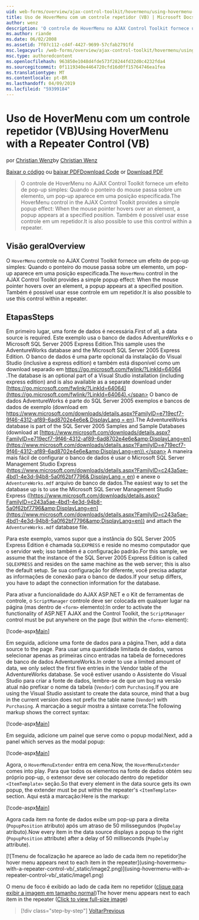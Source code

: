 ```yaml
---
uid: web-forms/overview/ajax-control-toolkit/hovermenu/using-hovermenu-with-a-repeater-control-vb
title: Uso de HoverMenu com um controle repetidor (VB) | Microsoft Docs
author: wenz
description: 'O controle de HoverMenu no AJAX Control Toolkit fornece um efeito de pop-up simples: Quando o ponteiro do mouse passa sobre um elemento, um pop-up é exibido em pela especificação...'
ms.author: riande
ms.date: 06/02/2008
ms.assetid: 7f07c112-cd4f-4427-9699-57cfab2791fd
msc.legacyurl: /web-forms/overview/ajax-control-toolkit/hovermenu/using-hovermenu-with-a-repeater-control-vb
msc.type: authoredcontent
ms.openlocfilehash: 963850e1048d4fde573f28244fd32d0c4232fda4
ms.sourcegitcommit: 0f1119340e4464720cfd16d0ff15764746ea1fea
ms.translationtype: MT
ms.contentlocale: pt-BR
ms.lasthandoff: 04/09/2019
ms.locfileid: "59399184"
---
```

# <a name="using-hovermenu-with-a-repeater-control-vb"></a><span data-ttu-id="5e1d2-103">Uso de HoverMenu com um controle repetidor (VB)</span><span class="sxs-lookup"><span data-stu-id="5e1d2-103">Using HoverMenu with a Repeater Control (VB)</span></span>

<span data-ttu-id="5e1d2-104">por [Christian Wenz](https://github.com/wenz)</span><span class="sxs-lookup"><span data-stu-id="5e1d2-104">by [Christian Wenz](https://github.com/wenz)</span></span>

<span data-ttu-id="5e1d2-105">[Baixar o código](http://download.microsoft.com/download/b/0/6/b06fe835-5b8f-4c00-aef8-062c19d75b95/HoverMenu1.vb.zip) ou [baixar PDF](http://download.microsoft.com/download/b/6/a/b6ae89ee-df69-4c87-9bfb-ad1eb2b23373/hovermenu1VB.pdf)</span><span class="sxs-lookup"><span data-stu-id="5e1d2-105">[Download Code](http://download.microsoft.com/download/b/0/6/b06fe835-5b8f-4c00-aef8-062c19d75b95/HoverMenu1.vb.zip) or [Download PDF](http://download.microsoft.com/download/b/6/a/b6ae89ee-df69-4c87-9bfb-ad1eb2b23373/hovermenu1VB.pdf)</span></span>

> <span data-ttu-id="5e1d2-106">O controle de HoverMenu no AJAX Control Toolkit fornece um efeito de pop-up simples: Quando o ponteiro do mouse passa sobre um elemento, um pop-up aparece em uma posição especificada.</span><span class="sxs-lookup"><span data-stu-id="5e1d2-106">The HoverMenu control in the AJAX Control Toolkit provides a simple popup effect: When the mouse pointer hovers over an element, a popup appears at a specified position.</span></span> <span data-ttu-id="5e1d2-107">Também é possível usar esse controle em um repetidor.</span><span class="sxs-lookup"><span data-stu-id="5e1d2-107">It is also possible to use this control within a repeater.</span></span>


## <a name="overview"></a><span data-ttu-id="5e1d2-108">Visão geral</span><span class="sxs-lookup"><span data-stu-id="5e1d2-108">Overview</span></span>

<span data-ttu-id="5e1d2-109">O `HoverMenu` controle no AJAX Control Toolkit fornece um efeito de pop-up simples: Quando o ponteiro do mouse passa sobre um elemento, um pop-up aparece em uma posição especificada.</span><span class="sxs-lookup"><span data-stu-id="5e1d2-109">The `HoverMenu` control in the AJAX Control Toolkit provides a simple popup effect: When the mouse pointer hovers over an element, a popup appears at a specified position.</span></span> <span data-ttu-id="5e1d2-110">Também é possível usar esse controle em um repetidor.</span><span class="sxs-lookup"><span data-stu-id="5e1d2-110">It is also possible to use this control within a repeater.</span></span>

## <a name="steps"></a><span data-ttu-id="5e1d2-111">Etapas</span><span class="sxs-lookup"><span data-stu-id="5e1d2-111">Steps</span></span>

<span data-ttu-id="5e1d2-112">Em primeiro lugar, uma fonte de dados é necessária.</span><span class="sxs-lookup"><span data-stu-id="5e1d2-112">First of all, a data source is required.</span></span> <span data-ttu-id="5e1d2-113">Este exemplo usa o banco de dados AdventureWorks e o Microsoft SQL Server 2005 Express Edition.</span><span class="sxs-lookup"><span data-stu-id="5e1d2-113">This sample uses the AdventureWorks database and the Microsoft SQL Server 2005 Express Edition.</span></span> <span data-ttu-id="5e1d2-114">O banco de dados é uma parte opcional da instalação do Visual Studio (inclusive a express edition) e também está disponível como um download separado em [ https://go.microsoft.com/fwlink/?LinkId=64064 ](https://go.microsoft.com/fwlink/?LinkId=64064).</span><span class="sxs-lookup"><span data-stu-id="5e1d2-114">The database is an optional part of a Visual Studio installation (including express edition) and is also available as a separate download under [https://go.microsoft.com/fwlink/?LinkId=64064](https://go.microsoft.com/fwlink/?LinkId=64064).</span></span> <span data-ttu-id="5e1d2-115">O banco de dados AdventureWorks é parte do SQL Server 2005 exemplos e bancos de dados de exemplo (download em [ https://www.microsoft.com/downloads/details.aspx?FamilyID=e719ecf7-9f46-4312-af89-6ad8702e4e6e&amp; DisplayLang = en](https://www.microsoft.com/downloads/details.aspx?FamilyID=e719ecf7-9f46-4312-af89-6ad8702e4e6e&amp;DisplayLang=en)).</span><span class="sxs-lookup"><span data-stu-id="5e1d2-115">The AdventureWorks database is part of the SQL Server 2005 Samples and Sample Databases (download at [https://www.microsoft.com/downloads/details.aspx?FamilyID=e719ecf7-9f46-4312-af89-6ad8702e4e6e&amp;DisplayLang=en](https://www.microsoft.com/downloads/details.aspx?FamilyID=e719ecf7-9f46-4312-af89-6ad8702e4e6e&amp;DisplayLang=en)).</span></span> <span data-ttu-id="5e1d2-116">A maneira mais fácil de configurar o banco de dados é usar o Microsoft SQL Server Management Studio Express ([https://www.microsoft.com/downloads/details.aspx?FamilyID=c243a5ae-4bd1-4e3d-94b8-5a0f62bf7796&amp; DisplayLang = en](https://www.microsoft.com/downloads/details.aspx?FamilyID=c243a5ae-4bd1-4e3d-94b8-5a0f62bf7796&amp;DisplayLang=en)) e anexe o `AdventureWorks.mdf` arquivo de banco de dados.</span><span class="sxs-lookup"><span data-stu-id="5e1d2-116">The easiest way to set the database up is to use the Microsoft SQL Server Management Studio Express ([https://www.microsoft.com/downloads/details.aspx?FamilyID=c243a5ae-4bd1-4e3d-94b8-5a0f62bf7796&amp;DisplayLang=en](https://www.microsoft.com/downloads/details.aspx?FamilyID=c243a5ae-4bd1-4e3d-94b8-5a0f62bf7796&amp;DisplayLang=en)) and attach the `AdventureWorks.mdf` database file.</span></span>

<span data-ttu-id="5e1d2-117">Para este exemplo, vamos supor que a instância do SQL Server 2005 Express Edition é chamada `SQLEXPRESS` e reside no mesmo computador que o servidor web; isso também é a configuração padrão.</span><span class="sxs-lookup"><span data-stu-id="5e1d2-117">For this sample, we assume that the instance of the SQL Server 2005 Express Edition is called `SQLEXPRESS` and resides on the same machine as the web server; this is also the default setup.</span></span> <span data-ttu-id="5e1d2-118">Se sua configuração for diferente, você precisa adaptar as informações de conexão para o banco de dados.</span><span class="sxs-lookup"><span data-stu-id="5e1d2-118">If your setup differs, you have to adapt the connection information for the database.</span></span>

<span data-ttu-id="5e1d2-119">Para ativar a funcionalidade do AJAX ASP.NET e o Kit de ferramentas de controle, o `ScriptManager` controle deve ser colocada em qualquer lugar na página (mas dentro de `<form>` elemento):</span><span class="sxs-lookup"><span data-stu-id="5e1d2-119">In order to activate the functionality of ASP.NET AJAX and the Control Toolkit, the `ScriptManager` control must be put anywhere on the page (but within the `<form>` element):</span></span>

[!code-aspx[Main](using-hovermenu-with-a-repeater-control-vb/samples/sample1.aspx)]

<span data-ttu-id="5e1d2-120">Em seguida, adicione uma fonte de dados para a página.</span><span class="sxs-lookup"><span data-stu-id="5e1d2-120">Then, add a data source to the page.</span></span> <span data-ttu-id="5e1d2-121">Para usar uma quantidade limitada de dados, vamos selecionar apenas as primeiras cinco entradas na tabela de fornecedores de banco de dados AdventureWorks.</span><span class="sxs-lookup"><span data-stu-id="5e1d2-121">In order to use a limited amount of data, we only select the first five entries in the Vendor table of the AdventureWorks database.</span></span> <span data-ttu-id="5e1d2-122">Se você estiver usando o Assistente do Visual Studio para criar a fonte de dados, lembre-se de que um bug na versão atual não prefixar o nome da tabela (`Vendor`) com `Purchasing`.</span><span class="sxs-lookup"><span data-stu-id="5e1d2-122">If you are using the Visual Studio assistant to create the data source, mind that a bug in the current version does not prefix the table name (`Vendor`) with `Purchasing`.</span></span> <span data-ttu-id="5e1d2-123">A marcação a seguir mostra a sintaxe correta:</span><span class="sxs-lookup"><span data-stu-id="5e1d2-123">The following markup shows the correct syntax:</span></span>

[!code-aspx[Main](using-hovermenu-with-a-repeater-control-vb/samples/sample2.aspx)]

<span data-ttu-id="5e1d2-124">Em seguida, adicione um painel que serve como o popup modal:</span><span class="sxs-lookup"><span data-stu-id="5e1d2-124">Next, add a panel which serves as the modal popup:</span></span>

[!code-aspx[Main](using-hovermenu-with-a-repeater-control-vb/samples/sample3.aspx)]

<span data-ttu-id="5e1d2-125">Agora, o `HoverMenuExtender` entra em cena.</span><span class="sxs-lookup"><span data-stu-id="5e1d2-125">Now, the `HoverMenuExtender` comes into play.</span></span> <span data-ttu-id="5e1d2-126">Para que todos os elementos na fonte de dados obtém seu próprio pop-up, o extensor deve ser colocado dentro do repetidor `<ItemTemplate>` seção.</span><span class="sxs-lookup"><span data-stu-id="5e1d2-126">So that every element in the data source gets its own popup, the extender must be put within the repeater's `<ItemTemplate>` section.</span></span> <span data-ttu-id="5e1d2-127">Aqui está a marcação:</span><span class="sxs-lookup"><span data-stu-id="5e1d2-127">Here is the markup:</span></span>

[!code-aspx[Main](using-hovermenu-with-a-repeater-control-vb/samples/sample4.aspx)]

<span data-ttu-id="5e1d2-128">Agora cada item na fonte de dados exibe um pop-up para a direita (`PopupPosition` atributo) após um atraso de 50 milissegundos (`PopDelay` atributo).</span><span class="sxs-lookup"><span data-stu-id="5e1d2-128">Now every item in the data source displays a popup to the right (`PopupPosition` attribute) after a delay of 50 milliseconds (`PopDelay` attribute).</span></span>


[![T<span data-ttu-id="5e1d2-129">menu de focalização he aparece ao lado de cada item no repetidor]</span><span class="sxs-lookup"><span data-stu-id="5e1d2-129">he hover menu appears next to each item in the repeater]</span></span>(using-hovermenu-with-a-repeater-control-vb/_static/image2.png)](using-hovermenu-with-a-repeater-control-vb/_static/image1.png)

<span data-ttu-id="5e1d2-130">O menu de foco é exibido ao lado de cada item no repetidor ([clique para exibir a imagem em tamanho normal](using-hovermenu-with-a-repeater-control-vb/_static/image3.png))</span><span class="sxs-lookup"><span data-stu-id="5e1d2-130">The hover menu appears next to each item in the repeater ([Click to view full-size image](using-hovermenu-with-a-repeater-control-vb/_static/image3.png))</span></span>

> [!div class="step-by-step"]
> [<span data-ttu-id="5e1d2-131">Voltar</span><span class="sxs-lookup"><span data-stu-id="5e1d2-131">Previous</span></span>](using-hovermenu-with-a-repeater-control-cs.md)
